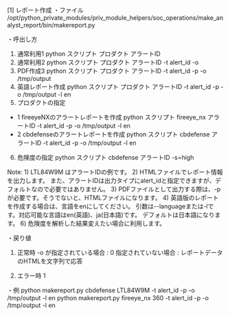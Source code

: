 [1] レポート作成
・ファイル
/opt/python_private_modules/priv_module_helpers/soc_operations/make_analyst_report/bin/makereport.py

・呼出し方
1) 通常利用1
python スクリプト プロダクト アラートID
2) 通常利用2
python スクリプト プロダクト アラートID -t alert_id -o
3) PDF作成3
python スクリプト プロダクト アラートID -t alert_id -p -o /tmp/output
4) 英語レポート作成
python スクリプト プロダクト アラートID -t alert_id -p -o /tmp/output -l en
5) プロダクトの指定
 - 1 fireeyeNXのアラートレポートを作成
python スクリプト fireeye_nx アラートID -t alert_id -p -o /tmp/output -l en
 - 2 cbdefenseのアラートレポートを作成
python スクリプト cbdefense アラートID -t alert_id -p -o /tmp/output -l en
6) 危険度の指定
python スクリプト cbdefense アラートID -s=high

Note:
1)
LTL84W9M はアラートIDの例です。
2)
HTMLファイルでレポート情報を出力します。
また、アラートIDは出力タイプにalert_idと指定できますが、デフォルトなので必要ではありません。
3)
PDFファイルとして出力する際は、-pが必要です。そうでないと、HTMLファイルになります。
4)
英語版のレポートを作成する場合は、言語をenにしてください。
引数は--languageまたは-lです。対応可能な言語はen(英語)、ja(日本語)です。
デフォルトは日本語になります。
6)
危険度を解析した結果変えたい場合に利用します。

・戻り値
1) 正常時
-o が指定されている場合 : 0
指定されていない場合 : レポートデータのHTMLを文字列で応答

2) エラー時
1

・例
python makereport.py cbdefense LTL84W9M -t alert_id -p -o /tmp/output -l en
python makereport.py fireeye_nx 360 -t alert_id -p -o /tmp/output -l en

